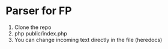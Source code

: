 # Parser for FP 
1. Clone the repo
2. php public/index.php
3. You can change incoming text directly in the file (heredocs)
